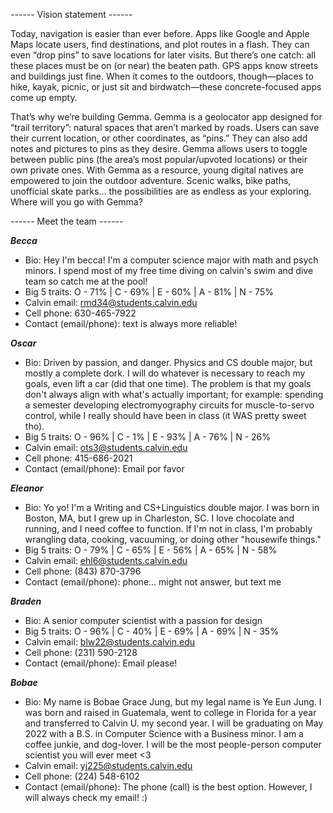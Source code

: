 ------ Vision statement ------

Today, navigation is easier than ever before. Apps like Google and Apple Maps locate users, find destinations, and plot routes in a flash. They can even “drop pins” to save locations for later visits. But there’s one catch: all these places must be on (or near) the beaten path. GPS apps know streets and buildings just fine. When it comes to the outdoors, though—places to hike, kayak, picnic, or just sit and birdwatch—these concrete-focused apps come up empty.  

That’s why we’re building Gemma. Gemma is a geolocator app designed for “trail territory”: natural spaces that aren’t marked by roads. Users can save their current location, or other coordinates, as “pins.” They can also add notes and pictures to pins as they desire. Gemma allows users to toggle between public pins (the area’s most popular/upvoted locations) or their own private ones. With Gemma as a resource, young digital natives are empowered to join the outdoor adventure. Scenic walks, bike paths, unofficial skate parks... the possibilities are as endless as your exploring. Where will you go with Gemma? 

------ Meet the team ------

***Becca***
- Bio: Hey I'm becca! I'm a computer science major with math and psych minors. I spend most of my free time diving on calvin's swim and dive team so catch me at the pool!
- Big 5 traits: O - 71% | C - 69% | E - 60% | A - 81% | N - 75%
- Calvin email: rmd34@students.calvin.edu
- Cell phone: 630-465-7922
- Contact (email/phone): text is always more reliable!

***Oscar***
- Bio: Driven by passion, and danger. Physics and CS double major, but mostly a complete dork. I will do whatever is necessary to reach my goals, even lift a car (did that one time). The problem is that my goals don't always align with what's actually important; for example: spending a semester developing electromyography circuits for muscle-to-servo control, while I really should have been in class (it WAS pretty sweet tho).
- Big 5 traits:  O - 96% | C - 1% | E - 93% | A - 76% | N - 26%
- Calvin email: ots3@students.calvin.edu
- Cell phone: 415-686-2021
- Contact (email/phone): Email por favor

***Eleanor***
- Bio: Yo yo! I'm a Writing and CS+Linguistics double major. I was born in Boston, MA, but I grew up in Charleston, SC. I love chocolate and running, and I need coffee to function. If I'm not in class, I'm probably wrangling data, cooking, vacuuming, or doing other "housewife things."
- Big 5 traits: O - 79% | C - 65% | E - 56% | A - 65% | N - 58%
- Calvin email: ehl6@students.calvin.edu
- Cell phone: (843) 870-3796
- Contact (email/phone): phone... might not answer, but text me

***Braden***
- Bio: A senior computer scientist with a passion for design
- Big 5 traits:  O - 96% | C - 40% | E - 69% | A - 69% | N - 35%
- Calvin email: blw22@students.calvin.edu
- Cell phone: (231) 590-2128
- Contact (email/phone): Email please!

***Bobae***
- Bio: My name is Bobae Grace Jung, but my legal name is Ye Eun Jung. I was born and raised in Guatemala, 
went to college in Florida for a year and transferred to Calvin U. my second year. I will be graduating 
on May 2022 with a B.S. in Computer Science with a Business minor. I am a coffee junkie, and dog-lover.
I will be the most people-person computer scientist you will ever meet <3
- Calvin email: yj225@students.calvin.edu
- Cell phone: (224) 548-6102
- Contact (email/phone): The phone (call) is the best option. However, I will always check my email! :)
